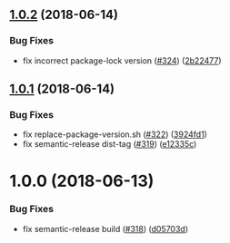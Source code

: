 ## [1.0.2](https://github.com/HealthCatalyst/Fabric.Cashmere/compare/v1.0.1...v1.0.2) (2018-06-14)


### Bug Fixes

* fix incorrect package-lock version ([#324](https://github.com/HealthCatalyst/Fabric.Cashmere/issues/324)) ([2b22477](https://github.com/HealthCatalyst/Fabric.Cashmere/commit/2b22477))

## [1.0.1](https://github.com/HealthCatalyst/Fabric.Cashmere/compare/v1.0.0...v1.0.1) (2018-06-14)


### Bug Fixes

* fix replace-package-version.sh ([#322](https://github.com/HealthCatalyst/Fabric.Cashmere/issues/322)) ([3924fd1](https://github.com/HealthCatalyst/Fabric.Cashmere/commit/3924fd1))
* fix semantic-release dist-tag ([#319](https://github.com/HealthCatalyst/Fabric.Cashmere/issues/319)) ([e12335c](https://github.com/HealthCatalyst/Fabric.Cashmere/commit/e12335c))

# 1.0.0 (2018-06-13)


### Bug Fixes

* fix semantic-release build ([#318](https://github.com/HealthCatalyst/Fabric.Cashmere/issues/318)) ([d05703d](https://github.com/HealthCatalyst/Fabric.Cashmere/commit/d05703d))
